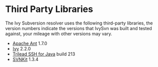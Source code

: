 # Third Party Libraries #

The Ivy Subversion resolver uses the following third-party libraries, the version numbers indicate the versions that IvySvn was built and tested against, your mileage with other versions may vary.

  * [Apache Ant](http://ant.apache.org) 1.7.0
  * [Ivy](http://ant.apache.org/ivy/) 2.2.0
  * [Trilead SSH for Java](http://www.trilead.com/Products/Trilead-SSH-2-Java/) build 213
  * [SVNKit](http://svnkit.com/) 1.3.4